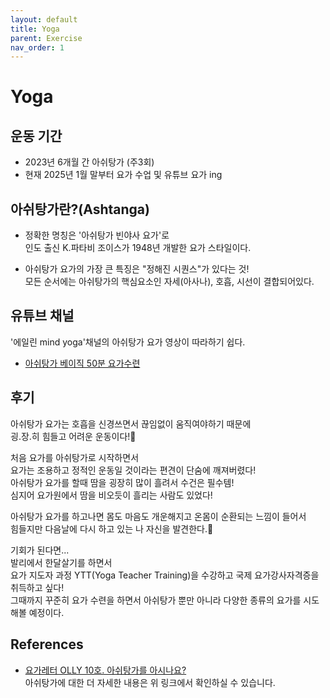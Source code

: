 ```yaml
---
layout: default
title: Yoga
parent: Exercise
nav_order: 1
---
```


# Yoga

## 운동 기간
- 2023년 6개월 간 아쉬탕가 (주3회)
- 현재 2025년 1월 말부터 요가 수업 및 유튜브 요가 ing

## 아쉬탕가란?(Ashtanga)
- 정확한 명칭은 '아쉬탕가 빈야사 요가'로  
인도 출신 K.파타비 조이스가 1948년 개발한 요가 스타일이다.  

- 아쉬탕가 요가의 가장 큰 특징은
"정해진 시퀀스"가 있다는 것!  
모든 순서에는 아쉬탕가의 핵심요소인 자세(아사나), 호흡, 시선이 결합되어있다.  

## 유튜브 채널  
'에일린 mind yoga'채널의 아쉬탕가 요가 영상이 따라하기 쉽다.  
- [아쉬탕가 베이직 50분 요가수련](https://youtu.be/uxd5VTpQMDA?feature=shared)  


## 후기  
아쉬탕가 요가는 호흡을 신경쓰면서 끊임없이 움직여야하기 때문에  
굉.장.히 힘들고 어려운 운동이다!🥺      

처음 요가를 아쉬탕가로 시작하면서  
요가는 조용하고 정적인 운동일 것이라는 편견이 단숨에 깨져버렸다!    
아쉬탕가 요가를 할때 땀을 굉장히 많이 흘려서 수건은 필수템!  
심지어 요가원에서 땀을 비오듯이 흘리는 사람도 있었다!  

아쉬탕가 요가를 하고나면 몸도 마음도 개운해지고 
온몸이 순환되는 느낌이 들어서  
힘들지만 다음날에 다시 하고 있는 나 자신을 발견한다.🧐
  

기회가 된다면...  
발리에서 한달살기를 하면서  
요가 지도자 과정 YTT(Yoga Teacher Training)을 수강하고 국제 요가강사자격증을 취득하고 싶다!  
그때까지 꾸준히 요가 수련을 하면서 아쉬탕가 뿐만 아니라 다양한 종류의 요가를 시도해볼 예정이다.     

## References  
- [요가레터 OLLY 10호. 아쉬탕가를 아시나요?](https://maily.so/olly/posts/3jrkevyer51)  
  아쉬탕가에 대한 더 자세한 내용은 위 링크에서 확인하실 수 있습니다. 
